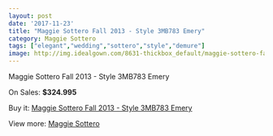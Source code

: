 ```yaml
---
layout: post
date: '2017-11-23'
title: "Maggie Sottero Fall 2013 - Style 3MB783 Emery"
category: Maggie Sottero
tags: ["elegant","wedding","sottero","style","demure"]
image: http://img.idealgown.com/8631-thickbox_default/maggie-sottero-fall-2013-style-3mb783-emery.jpg
---
```

Maggie Sottero Fall 2013 - Style 3MB783 Emery

On Sales: **$324.995**
<a href="https://www.idealgown.com/en/maggie-sottero/3584-maggie-sottero-fall-2013-style-3mb783-emery.html"><amp-img layout="responsive" width="600" height="600" src="//img.idealgown.com/8631-thickbox_default/maggie-sottero-fall-2013-style-3mb783-emery.jpg" alt="Maggie Sottero Fall 2013 - Style 3MB783 Emery 0" /></a>
<a href="https://www.idealgown.com/en/maggie-sottero/3584-maggie-sottero-fall-2013-style-3mb783-emery.html"><amp-img layout="responsive" width="600" height="600" src="//img.idealgown.com/8630-thickbox_default/maggie-sottero-fall-2013-style-3mb783-emery.jpg" alt="Maggie Sottero Fall 2013 - Style 3MB783 Emery 1" /></a>
<a href="https://www.idealgown.com/en/maggie-sottero/3584-maggie-sottero-fall-2013-style-3mb783-emery.html"><amp-img layout="responsive" width="600" height="600" src="//img.idealgown.com/8629-thickbox_default/maggie-sottero-fall-2013-style-3mb783-emery.jpg" alt="Maggie Sottero Fall 2013 - Style 3MB783 Emery 2" /></a>

Buy it: [Maggie Sottero Fall 2013 - Style 3MB783 Emery](https://www.idealgown.com/en/maggie-sottero/3584-maggie-sottero-fall-2013-style-3mb783-emery.html "Maggie Sottero Fall 2013 - Style 3MB783 Emery")

View more: [Maggie Sottero](https://www.idealgown.com/en/45-maggie-sottero "Maggie Sottero")